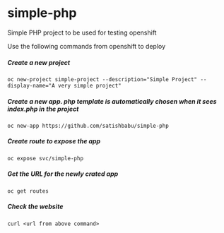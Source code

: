 # simple-php
Simple PHP project to be used for testing openshift


Use the following commands from openshift to deploy



##### Create a new project
`oc new-project simple-project --description="Simple Project" --display-name="A very simple project"`



##### Create a new app. php template is automatically chosen when it sees index.php in the project
`oc new-app https://github.com/satishbabu/simple-php`



##### Create route to expose the app
`oc expose svc/simple-php`



##### Get the URL for the newly crated app
`oc get routes`



##### Check the website
`curl <url from above command>`

